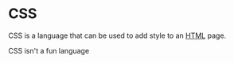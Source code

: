# CSS



CSS is a language that can be used to add style to an [HTML](/wiki/HTML) page.

CSS isn't a fun language